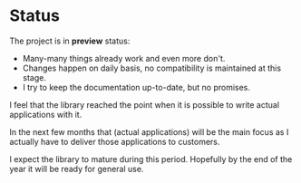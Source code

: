 # Status

The project is in **preview** status:

* Many-many things already work and even more don't.
* Changes happen on daily basis, no compatibility is maintained at this stage.
* I try to keep the documentation up-to-date, but no promises.

I feel that the library reached the point when it is possible to write actual
applications with it.

In the next few months that (actual applications) will be the main focus as
I actually have to deliver those applications to customers.

I expect the library to mature during this period. Hopefully by the end of
the year it will be ready for general use.